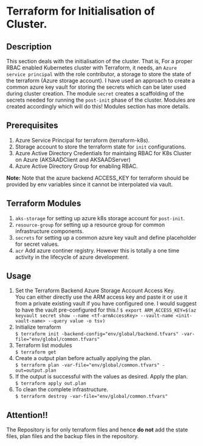 # Terraform for  Initialisation of Cluster.

## Description
This section deals with the initialisation of the cluster. That is, For a proper RBAC enabled Kubernetes cluster  with Terraform, it needs, an `Azure service principal` with the role contributor, a storage to store the state of the terraform (Azure storage account). I have used an approach to create a common azure key vault for storing the secrets which can be later used during cluster creation. The module `secret` creates a scaffolding of the secrets  needed for running the `post-init` phase of the cluster. Modules are created accordingly which will do this! Modules section has more details.

## Prerequisites
1. Azure Service Principal for terraform (terraform-k8s).
2. Storage account to store the terraform state for `init` configurations.
3. Azure Active Directory Credentials for maintaing RBAC for K8s Cluster on Azure (AKSAADClient and AKSAADServer)
4. Azure Active Directory Group for enabling RBAC.

**Note:** Note that the azure backend ACCESS_KEY for terraform should be provided by env variables since it cannot be interpolated via vault.


## Terraform Modules
1. `aks-storage` for setting up azure k8s storage account for `post-init`.
2. `resource-group` for setting up a resource group for common infrastructure components.
3. `secrets` for setting up a common azure key vault and define placeholder for secret values.
4. `acr` Add azure continer registry. However this is totally a one time activity in the lifecycle of azure development.

## Usage
1. Set the Terraform Backend Azure Storage Account Access Key. \
You can either directly use the ARM access key and paste it or use it from a private existing vault if you have configured one. I would suggest to have the vault pre-configured for this.!
``$ export ARM_ACCESS_KEY=$(az keyvault secret show --name <tf-armAccessKey> --vault-name <init-vault-name> --query value -o tsv)``
2. Initialize terraform \
``$ terraform init -backend-config="env/global/backend.tfvars" -var-file="env/global/common.tfvars"``
3. Terraform list modules \
``$ terraform get``
4. Create a output plan before actually applying the plan. \
``$ terraform plan -var-file="env/global/common.tfvars" -out=output.plan``
5. If the output is successful with the values as desired. Apply the plan. \
``$ terraform apply out.plan``
6. To clean the complete infrastructure. \
``$ terraform destroy -var-file="env/global/common.tfvars"``


## Attention!!
The Repository is for only terraform files and hence **do not** add the state files, plan files and the backup files in the repository.


